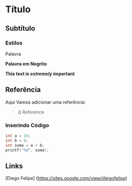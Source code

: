 # Título

## Subtítulo 

### Estilos
Palavra

**Palavra em Negrito**

**This text is _extremely_ important**

## Referência

Aqui Vamos adicionar uma referência:
> Δ Reference

### Inserindo Código
````c++
int a = 10;
int b = 0;
int soma = a + b;
printf("%d", soma);
````
## Links

[Diego Felipe] (https://sites.google.com/view/diegofelipe)
